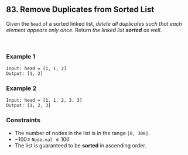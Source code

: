 ## 83. Remove Duplicates from Sorted List

Given the `head` of a sorted linked list, *delete all duplicates such that each element appears only once*. Return *the linked list **sorted** as well*.

<br>

### Example 1

```
Input: head = [1, 1, 2]
Output: [1, 2]
```

### Example 2

```
Input: head = [1, 1, 2, 3, 3]
Output: [1, 2, 3]
```

### Constraints

* The number of nodes in the list is in the range `[0, 300]`.
* $-100 \leqslant$ `Node.val` $\leqslant 100$
* The list is guaranteed to be **sorted** in ascending order.
